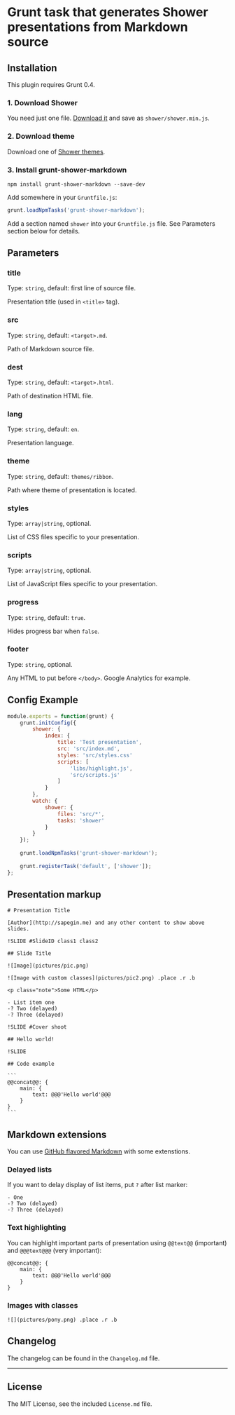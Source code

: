 # Grunt task that generates Shower presentations from Markdown source

## Installation

This plugin requires Grunt 0.4.

### 1. Download Shower

You need just one file. [Download it](https://raw.github.com/shower/shower/master/shower.min.js) and save as `shower/shower.min.js`.

### 2. Download theme

Download one of [Shower themes](https://github.com/shower/shower/tree/master/themes).

### 3. Install grunt-shower-markdown

```
npm install grunt-shower-markdown --save-dev
```

Add somewhere in your `Gruntfile.js`:

```javascript
grunt.loadNpmTasks('grunt-shower-markdown');
```

Add a section named `shower` into your `Gruntfile.js` file. See Parameters section below for details.


## Parameters

### title

Type: `string`, default: first line of source file.

Presentation title (used in `<title>` tag).

### src

Type: `string`, default: `<target>.md`.

Path of Markdown source file.

### dest

Type: `string`, default: `<target>.html`.

Path of destination HTML file.

### lang

Type: `string`, default: `en`.

Presentation language.

### theme

Type: `string`, default: `themes/ribbon`.

Path where theme of presentation is located.

### styles

Type: `array|string`, optional.

List of CSS files specific to your presentation.

### scripts

Type: `array|string`, optional.

List of JavaScript files specific to your presentation.

### progress

Type: `string`, default: `true`.

Hides progress bar when `false`.

### footer

Type: `string`, optional.

Any HTML to put before `</body>`. Google Analytics for example.


## Config Example

``` javascript
module.exports = function(grunt) {
	grunt.initConfig({
		shower: {
			index: {
				title: 'Test presentation',
				src: 'src/index.md',
				styles: 'src/styles.css'
				scripts: [
					'libs/highlight.js',
					'src/scripts.js'
				]
			}
		},
		watch: {
			shower: {
				files: 'src/*',
				tasks: 'shower'
			}
		}
	});
	
	grunt.loadNpmTasks('grunt-shower-markdown');
	
	grunt.registerTask('default', ['shower']);
};		
```


## Presentation markup

	# Presentation Title
			
	[Author](http://sapegin.me) and any other content to show above slides.

	!SLIDE #SlideID class1 class2

	## Slide Title

	![Image](pictures/pic.png)

	![Image with custom classes](pictures/pic2.png) .place .r .b

	<p class="note">Some HTML</p>

	- List item one
	-? Two (delayed)
	-? Three (delayed)

	!SLIDE #Cover shoot

	## Hello world!

	!SLIDE

	## Code example

	```
	@@concat@@: {
		main: {
			text: @@@'Hello world'@@@
		}
	}
	```


## Markdown extensions

You can use [GitHub flavored Markdown](http://github.github.com/github-flavored-markdown/) with some extenstions.

### Delayed lists

If you want to delay display of list items, put `?` after list marker:

```
- One
-? Two (delayed)
-? Three (delayed)
```

### Text highlighting

You can highlight important parts of presentation using `@@text@@` (important) and `@@@text@@@` (very important):

```
@@concat@@: {
	main: {
		text: @@@'Hello world'@@@
	}
}
```

### Images with classes

```
![](pictures/pony.png) .place .r .b
```


## Changelog

The changelog can be found in the `Changelog.md` file.


---

## License

The MIT License, see the included `License.md` file.
